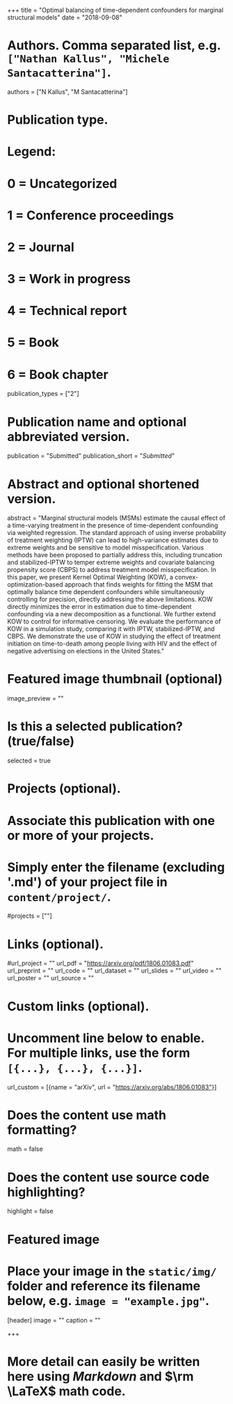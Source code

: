+++
title = "Optimal balancing of time-dependent confounders for marginal structural models"
date = "2018-09-08"

# Authors. Comma separated list, e.g. `["Nathan Kallus", "Michele Santacatterina"]`.
authors = ["N Kallus", "M Santacatterina"]

# Publication type.
# Legend:
# 0 = Uncategorized
# 1 = Conference proceedings
# 2 = Journal
# 3 = Work in progress
# 4 = Technical report
# 5 = Book
# 6 = Book chapter
publication_types = ["2"]

# Publication name and optional abbreviated version.
publication = "Submitted"
publication_short = "*Submitted*"

# Abstract and optional shortened version.
abstract = "Marginal structural models (MSMs) estimate the causal effect of a time-varying treatment in the presence of time-dependent confounding via weighted regression. The standard approach of using inverse probability of treatment weighting (IPTW) can lead to high-variance estimates due to extreme weights and be sensitive to model misspecification. Various methods have been proposed to partially address this, including truncation and stabilized-IPTW to temper extreme weights and covariate balancing propensity score (CBPS) to address treatment model misspecification. In this paper, we present Kernel Optimal Weighting (KOW), a convex-optimization-based approach that finds weights for fitting the MSM that optimally balance time dependent confounders while simultaneously controlling for precision, directly addressing the above limitations. KOW directly minimizes the error in estimation due to time-dependent confounding via a new decomposition as a functional. We further extend KOW to control for informative censoring. We evaluate the performance of KOW in a simulation study, comparing it with IPTW, stabilized-IPTW, and CBPS. We demonstrate the use of KOW in studying the effect of treatment initiation on time-to-death among people living with HIV and the effect of negative advertising on elections in the United States."

# Featured image thumbnail (optional)
image_preview = ""

# Is this a selected publication? (true/false)
selected = true

# Projects (optional).
#   Associate this publication with one or more of your projects.
#   Simply enter the filename (excluding '.md') of your project file in `content/project/`.
#projects = [""]

# Links (optional).
#url_project = ""
url_pdf = "https://arxiv.org/pdf/1806.01083.pdf"
url_preprint = ""
url_code = ""
url_dataset = ""
url_slides = ""
url_video = ""
url_poster = ""
url_source = ""

# Custom links (optional).
#   Uncomment line below to enable. For multiple links, use the form `[{...}, {...}, {...}]`.
url_custom = [{name = "arXiv", url = "https://arxiv.org/abs/1806.01083"}]

# Does the content use math formatting?
math = false

# Does the content use source code highlighting?
highlight = false

# Featured image
# Place your image in the `static/img/` folder and reference its filename below, e.g. `image = "example.jpg"`.
[header]
image = ""
caption = ""

+++

# More detail can easily be written here using *Markdown* and $\rm \LaTeX$ math code.
